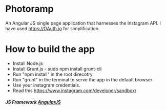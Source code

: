Photoramp
===============
An Angular JS single page application that harnesses the Instagram API. I have used https://OAuth.io for simplification.

How to build the app
===============
- Install Node.js
- Install Grunt.js - sudo npm install grunt-cli
- Run "npm install" in the root direcotry 
- Run "grunt" in the terminal to serve the app in the default browser
- Use your instagram credentials.
- Read this https://www.instagram.com/developer/sandbox/

##### JS Framework [AngularJS](https://angularjs.org "Google AngularJS Homepage")

